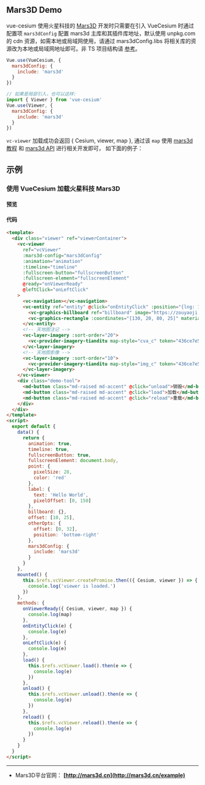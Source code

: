 ## Mars3D Demo

vue-cesium 使用火星科技的 [Mars3D](http://mars3d.cn/) 开发时只需要在引入 VueCesium 时通过配置项 `mars3dConfig` 配置 mars3d 主库和其插件库地址，默认使用 unpkg.com 的 cdn 资源，如需本地或局域网使用，请通过 mars3dConfig.libs 将相关库的资源改为本地或局域网地址即可。非 TS 项目结构请 [参考](https://github.com/zouyaoji/vue-cesium/blob/dev/packages/components/viewer/src/loadUtil.ts#L17)。


```js
Vue.use(VueCesium, {
  mars3dConfig: {
    include: 'mars3d'
  }
})

// 如果是局部引入，也可以这样:
import { Viewer } from 'vue-cesium'
Vue.use(Viewer, {
  mars3dConfig: {
    include: 'mars3d'
  }
})
```

`vc-viewer` 加载成功会返回 { Cesium, viewer, map }, 通过该 `map` 使用 [mars3d 教程](http://mars3d.cn/doc) 和 [mars3d API](http://mars3d.cn/api/) 进行相关开发即可， 如下面的例子：

## 示例

### 使用 VueCesium 加载火星科技 Mars3D

#### 预览

<doc-preview>
  <template>
    <div class="viewer" ref="viewerContainer">
      <vc-viewer
        ref="vcViewer"
        :mars3d-config="mars3dConfig"
        :animation="animation"
        :timeline="timeline"
        :fullscreen-button="fullscreenButton"
        :fullscreen-element="fullscreenElement"
        @ready="onViewerReady"
        @leftClick="onLeftClick"
      >
        <vc-navigation></vc-navigation>
        <vc-entity ref="entity" @click="onEntityClick" :position="{lng: 108, lat: 32}" :point="point" :label="label">
          <vc-graphics-billboard ref="billboard" image="https://zouyaoji.top/vue-cesium/favicon.png"></vc-graphics-billboard>
          <vc-graphics-rectangle :coordinates="[130, 20, 80, 25]" material="green"></vc-graphics-rectangle>
        </vc-entity>
        <!-- 天地图注记 -->
        <vc-layer-imagery :sort-order="20">
          <vc-provider-imagery-tianditu map-style="cva_c" token="436ce7e50d27eede2f2929307e6b33c0"></vc-provider-imagery-tianditu>
        </vc-layer-imagery>
        <!-- 天地图影像 -->
        <vc-layer-imagery :sort-order="10">
          <vc-provider-imagery-tianditu map-style="img_c" token="436ce7e50d27eede2f2929307e6b33c0"></vc-provider-imagery-tianditu>
        </vc-layer-imagery>
      </vc-viewer>
      <div class="demo-tool">
        <md-button class="md-raised md-accent" @click="unload">销毁</md-button>
        <md-button class="md-raised md-accent" @click="load">加载</md-button>
        <md-button class="md-raised md-accent" @click="reload">重载</md-button>
      </div>
    </div>
  </template>
  <script>
    export default {
      data() {
        return {
          animation: true,
          timeline: true,
          fullscreenButton: true,
          fullscreenElement: document.body,
          point: {
            pixelSize: 28,
            color: 'red'
          },
          label: {
            text: 'Hello World',
            pixelOffset: [0, 150]
          },
          billboard: {},
          offset: [10, 25],
          otherOpts: {
            offset: [0, 32],
            position: 'bottom-right'
          },
          mars3dConfig: {
            include: 'mars3d'
          }
        }
      },
      mounted() {
        this.$refs.vcViewer.createPromise.then(({ Cesium, viewer }) => {
          console.log('viewer is loaded.')
        })
      },
      methods: {
        onViewerReady({ Cesium, viewer, map }) {
          console.log(map)
        },
        onEntityClick(e) {
          console.log(e)
        },
        onLeftClick(e) {
          console.log(e)
        },
        load() {
          this.$refs.vcViewer.load().then(e => {
            console.log(e)
          })
        },
        unload() {
          this.$refs.vcViewer.unload().then(e => {
            console.log(e)
          })
        },
        reload() {
          this.$refs.vcViewer.reload().then(e => {
            console.log(e)
          })
        }
      }
    }
  </script>
</doc-preview>

#### 代码

```html
<template>
  <div class="viewer" ref="viewerContainer">
    <vc-viewer
      ref="vcViewer"
      :mars3d-config="mars3dConfig"
      :animation="animation"
      :timeline="timeline"
      :fullscreen-button="fullscreenButton"
      :fullscreen-element="fullscreenElement"
      @ready="onViewerReady"
      @leftClick="onLeftClick"
    >
      <vc-navigation></vc-navigation>
      <vc-entity ref="entity" @click="onEntityClick" :position="{lng: 108, lat: 32}" :point="point" :label="label">
        <vc-graphics-billboard ref="billboard" image="https://zouyaoji.top/vue-cesium/favicon.png"></vc-graphics-billboard>
        <vc-graphics-rectangle :coordinates="[130, 20, 80, 25]" material="green"></vc-graphics-rectangle>
      </vc-entity>
      <!-- 天地图注记 -->
      <vc-layer-imagery :sort-order="20">
        <vc-provider-imagery-tianditu map-style="cva_c" token="436ce7e50d27eede2f2929307e6b33c0"></vc-provider-imagery-tianditu>
      </vc-layer-imagery>
      <!-- 天地图影像 -->
      <vc-layer-imagery :sort-order="10">
        <vc-provider-imagery-tianditu map-style="img_c" token="436ce7e50d27eede2f2929307e6b33c0"></vc-provider-imagery-tianditu>
      </vc-layer-imagery>
    </vc-viewer>
    <div class="demo-tool">
      <md-button class="md-raised md-accent" @click="unload">销毁</md-button>
      <md-button class="md-raised md-accent" @click="load">加载</md-button>
      <md-button class="md-raised md-accent" @click="reload">重载</md-button>
    </div>
  </div>
</template>
<script>
  export default {
    data() {
      return {
        animation: true,
        timeline: true,
        fullscreenButton: true,
        fullscreenElement: document.body,
        point: {
          pixelSize: 28,
          color: 'red'
        },
        label: {
          text: 'Hello World',
          pixelOffset: [0, 150]
        },
        billboard: {},
        offset: [10, 25],
        otherOpts: {
          offset: [0, 32],
          position: 'bottom-right'
        },
        mars3dConfig: {
          include: 'mars3d'
        }
      }
    },
    mounted() {
      this.$refs.vcViewer.createPromise.then(({ Cesium, viewer }) => {
        console.log('viewer is loaded.')
      })
    },
    methods: {
      onViewerReady({ Cesium, viewer, map }) {
        console.log(map)
      },
      onEntityClick(e) {
        console.log(e)
      },
      onLeftClick(e) {
        console.log(e)
      },
      load() {
        this.$refs.vcViewer.load().then(e => {
          console.log(e)
        })
      },
      unload() {
        this.$refs.vcViewer.unload().then(e => {
          console.log(e)
        })
      },
      reload() {
        this.$refs.vcViewer.reload().then(e => {
          console.log(e)
        })
      }
    }
  }
</script>
```

---

- Mars3D平台官网： **[http://mars3d.cn](http://mars3d.cn/example)**
